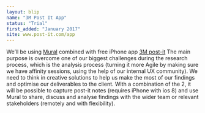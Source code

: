 ```yaml
---
layout: blip
name: "3M Post It App"
status: "Trial"
first_added: "January 2017"
site: www.post-it.com/app
---
```

We’ll be using [Mural](https://mural.co) combined with free iPhone app [3M post-it](3m-post-it.html)
The main purpose is overcome one of our biggest challenges during the research process, which is the analysis process (turning it more Agile by making sure we have affinity sessions, using the help of our internal UX community).
We need to think in creative solutions to help us make the most of our findings and optimise our deliverables to the client.
With a combination of the 2, it will be possible to capture post-it notes (requires iPhone with ios 8) and use Mural to share, discuss and analyse findings with the wider team or relevant stakeholders (remotely and with flexibility).
